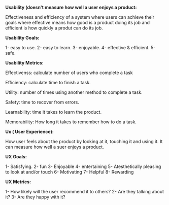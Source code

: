   
**Usability (doesn't measure how well a user enjoys a product:**

Effectiveness and efficiency of a system where users can achieve their goals where effective means how good is a product doing its job 
and efficient is how quickly a produt can do its job.

**Usability Goals:**

1- easy to use. 2- easy to learn. 3- enjoyable. 4- effective & efficient. 5- safe.

**Usability Metrics:**

Effectivenss: calculate number of users who complete a task

Efficiency: calculate time to finish a task.

Utility: number of times using another method to complete a task.

Safety: time to recover from errors.

Learnability: time it takes to learn the product.

Memorability: How long it takes to remember how to do a task.

**Ux ( User Experience):**

How user feels about the product by looking at it, touching it and using it. It can measure how well a suer enjoys a product.

**UX Goals:**

1- Satisfying. 2- fun 3- Enjoyable 4- entertaining 5- Atesthetically pleasing to look at and/or touch
6- Motivating 7- Helpful 8- Rewarding

**UX Metrics:**

1- How likely will the user recommend it to others?
2- Are they talking about it?
3- Are they happy with it?




